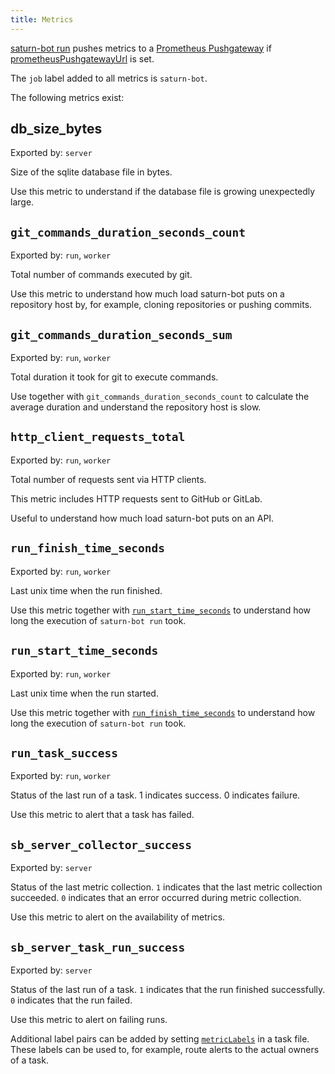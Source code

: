 ```yaml
---
title: Metrics
---
```


[saturn-bot run](../reference/commands/run.md) pushes metrics
to a [Prometheus Pushgateway](https://github.com/prometheus/pushgateway)
if [prometheusPushgatewayUrl](../reference/configuration.md#prometheuspushgatewayurl) is set.

The `job` label added to all metrics is `saturn-bot`.

The following metrics exist:

## db_size_bytes

Exported by: `server`

Size of the sqlite database file in bytes.

Use this metric to understand if the database file is growing unexpectedly large.

## `git_commands_duration_seconds_count`

Exported by: `run`, `worker`

Total number of commands executed by git.

Use this metric to understand how much load saturn-bot puts
on a repository host by, for example, cloning repositories or pushing commits.

## `git_commands_duration_seconds_sum`

Exported by: `run`, `worker`

Total duration it took for git to execute commands.

Use together with `git_commands_duration_seconds_count` to calculate the average duration
and understand the repository host is slow.

## `http_client_requests_total`

Exported by: `run`, `worker`

Total number of requests sent via HTTP clients.

This metric includes HTTP requests sent to GitHub or GitLab.

Useful to understand how much load saturn-bot puts on an API.

## `run_finish_time_seconds`

Exported by: `run`, `worker`

Last unix time when the run finished.

Use this metric together with [`run_start_time_seconds`](#run_start_time_seconds)
to understand how long the execution of `saturn-bot run` took.

## `run_start_time_seconds`

Exported by: `run`, `worker`

Last unix time when the run started.

Use this metric together with [`run_finish_time_seconds`](#run_finish_time_seconds)
to understand how long the execution of `saturn-bot run` took.

## `run_task_success`

Exported by: `run`, `worker`

Status of the last run of a task. 1 indicates success. 0 indicates failure.

Use this metric to alert that a task has failed.

## `sb_server_collector_success`

Exported by: `server`

Status of the last metric collection.
`1` indicates that the last metric collection succeeded.
`0` indicates that an error occurred during metric collection.

Use this metric to alert on the availability of metrics.

## `sb_server_task_run_success`

Exported by: `server`

Status of the last run of a task.
`1` indicates that the run finished successfully.
`0` indicates that the run failed.

Use this metric to alert on failing runs.

Additional label pairs can be added by setting [`metricLabels`](../reference/task/index.md#metriclabels)
in a task file.
These labels can be used to, for example, route alerts to the actual owners of a task.
